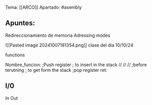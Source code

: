 Tema: [[ARCO]]
Apartado: #asembly 

## Apuntes:

Redireccionamiento de memoria
Adressing modes

![[Pasted image 20241007181354.png]]
clase del dia 10/10/24

functions 

Nombre_funcion:
	;Push register ; to insert in the stack
	//
	//
	//
	;before terutning ; to get form the stack
	;pop register
	ret:


## I/0

In 
Out
